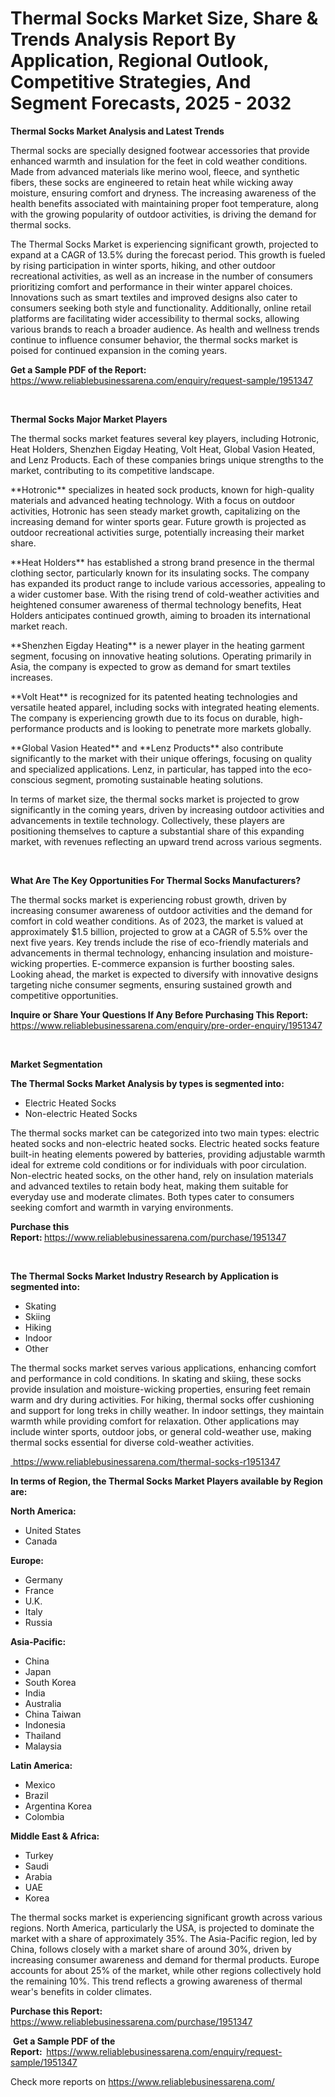 <p><h1>Thermal Socks Market Size, Share & Trends Analysis Report By Application, Regional Outlook, Competitive Strategies, And Segment Forecasts, 2025 - 2032</h1></p><p><strong>Thermal Socks Market Analysis and Latest Trends</strong></p>
<p><p>Thermal socks are specially designed footwear accessories that provide enhanced warmth and insulation for the feet in cold weather conditions. Made from advanced materials like merino wool, fleece, and synthetic fibers, these socks are engineered to retain heat while wicking away moisture, ensuring comfort and dryness. The increasing awareness of the health benefits associated with maintaining proper foot temperature, along with the growing popularity of outdoor activities, is driving the demand for thermal socks.</p><p>The Thermal Socks Market is experiencing significant growth, projected to expand at a CAGR of 13.5% during the forecast period. This growth is fueled by rising participation in winter sports, hiking, and other outdoor recreational activities, as well as an increase in the number of consumers prioritizing comfort and performance in their winter apparel choices. Innovations such as smart textiles and improved designs also cater to consumers seeking both style and functionality. Additionally, online retail platforms are facilitating wider accessibility to thermal socks, allowing various brands to reach a broader audience. As health and wellness trends continue to influence consumer behavior, the thermal socks market is poised for continued expansion in the coming years.</p></p>
<p><strong>Get a Sample PDF of the Report:&nbsp;</strong> <a href="https://www.reliablebusinessarena.com/enquiry/request-sample/1951347?utm_campaign=2793&utm_medium=2&utm_source=Github&utm_content=ia&utm_term=05042025&utm_id=thermal-socks">https://www.reliablebusinessarena.com/enquiry/request-sample/1951347</a></p>
<p>&nbsp;</p>
<p><strong>Thermal Socks Major Market Players</strong></p>
<p><p>The thermal socks market features several key players, including Hotronic, Heat Holders, Shenzhen Eigday Heating, Volt Heat, Global Vasion Heated, and Lenz Products. Each of these companies brings unique strengths to the market, contributing to its competitive landscape.</p><p>**Hotronic** specializes in heated sock products, known for high-quality materials and advanced heating technology. With a focus on outdoor activities, Hotronic has seen steady market growth, capitalizing on the increasing demand for winter sports gear. Future growth is projected as outdoor recreational activities surge, potentially increasing their market share.</p><p>**Heat Holders** has established a strong brand presence in the thermal clothing sector, particularly known for its insulating socks. The company has expanded its product range to include various accessories, appealing to a wider customer base. With the rising trend of cold-weather activities and heightened consumer awareness of thermal technology benefits, Heat Holders anticipates continued growth, aiming to broaden its international market reach.</p><p>**Shenzhen Eigday Heating** is a newer player in the heating garment segment, focusing on innovative heating solutions. Operating primarily in Asia, the company is expected to grow as demand for smart textiles increases. </p><p>**Volt Heat** is recognized for its patented heating technologies and versatile heated apparel, including socks with integrated heating elements. The company is experiencing growth due to its focus on durable, high-performance products and is looking to penetrate more markets globally.</p><p>**Global Vasion Heated** and **Lenz Products** also contribute significantly to the market with their unique offerings, focusing on quality and specialized applications. Lenz, in particular, has tapped into the eco-conscious segment, promoting sustainable heating solutions.</p><p>In terms of market size, the thermal socks market is projected to grow significantly in the coming years, driven by increasing outdoor activities and advancements in textile technology. Collectively, these players are positioning themselves to capture a substantial share of this expanding market, with revenues reflecting an upward trend across various segments.</p></p>
<p>&nbsp;</p>
<p><strong>What Are The Key Opportunities For Thermal Socks Manufacturers?</strong></p>
<p><p>The thermal socks market is experiencing robust growth, driven by increasing consumer awareness of outdoor activities and the demand for comfort in cold weather conditions. As of 2023, the market is valued at approximately $1.5 billion, projected to grow at a CAGR of 5.5% over the next five years. Key trends include the rise of eco-friendly materials and advancements in thermal technology, enhancing insulation and moisture-wicking properties. E-commerce expansion is further boosting sales. Looking ahead, the market is expected to diversify with innovative designs targeting niche consumer segments, ensuring sustained growth and competitive opportunities.</p></p>
<p><strong>Inquire or Share Your Questions If Any Before Purchasing This Report:</strong> <a href="https://www.reliablebusinessarena.com/enquiry/pre-order-enquiry/1951347?utm_campaign=2793&utm_medium=2&utm_source=Github&utm_content=ia&utm_term=05042025&utm_id=thermal-socks">https://www.reliablebusinessarena.com/enquiry/pre-order-enquiry/1951347</a></p>
<p>&nbsp;</p>
<p><strong>Market Segmentation</strong></p>
<p><strong>The Thermal Socks Market Analysis by types is segmented into:</strong></p>
<p><ul><li>Electric Heated Socks</li><li>Non-electric Heated Socks</li></ul></p>
<p><p>The thermal socks market can be categorized into two main types: electric heated socks and non-electric heated socks. Electric heated socks feature built-in heating elements powered by batteries, providing adjustable warmth ideal for extreme cold conditions or for individuals with poor circulation. Non-electric heated socks, on the other hand, rely on insulation materials and advanced textiles to retain body heat, making them suitable for everyday use and moderate climates. Both types cater to consumers seeking comfort and warmth in varying environments.</p></p>
<p><strong>Purchase this Report:&nbsp;</strong><a href="https://www.reliablebusinessarena.com/purchase/1951347?utm_campaign=2793&utm_medium=2&utm_source=Github&utm_content=ia&utm_term=05042025&utm_id=thermal-socks">https://www.reliablebusinessarena.com/purchase/1951347</a></p>
<p>&nbsp;</p>
<p><strong>The Thermal Socks Market Industry Research by Application is segmented into:</strong></p>
<p><ul><li>Skating</li><li>Skiing</li><li>Hiking</li><li>Indoor</li><li>Other</li></ul></p>
<p><p>The thermal socks market serves various applications, enhancing comfort and performance in cold conditions. In skating and skiing, these socks provide insulation and moisture-wicking properties, ensuring feet remain warm and dry during activities. For hiking, thermal socks offer cushioning and support for long treks in chilly weather. In indoor settings, they maintain warmth while providing comfort for relaxation. Other applications may include winter sports, outdoor jobs, or general cold-weather use, making thermal socks essential for diverse cold-weather activities.</p></p>
<p><a href="https://www.reliablebusinessarena.com/thermal-socks-r1951347?utm_campaign=2793&utm_medium=2&utm_source=Github&utm_content=ia&utm_term=05042025&utm_id=thermal-socks">&nbsp;https://www.reliablebusinessarena.com/thermal-socks-r1951347</a></p>
<p><strong>In terms of Region, the Thermal Socks Market Players available by Region are:</strong></p>
<p>
    <p> <strong> North America: </strong>
        <ul>
            <li>United States</li>
            <li>Canada</li>
        </ul>
        </p> 
    <p> <strong> Europe: </strong>
        <ul>
            <li>Germany</li>
            <li>France</li>
            <li>U.K.</li>
            <li>Italy</li>
            <li>Russia</li>
        </ul>
        </p> 
    <p> <strong> Asia-Pacific: </strong>
        <ul>
            <li>China</li>
            <li>Japan</li>
            <li>South Korea</li>
            <li>India</li>
            <li>Australia</li>
            <li>China Taiwan</li>
            <li>Indonesia</li>
            <li>Thailand</li>
            <li>Malaysia</li>
        </ul>
        </p> 
    <p> <strong> Latin America: </strong>
        <ul>
            <li>Mexico</li>
            <li>Brazil</li>
            <li>Argentina Korea</li>
            <li>Colombia</li>
        </ul>
        </p> 
    <p> <strong> Middle East & Africa: </strong>
        <ul>
            <li>Turkey</li>
            <li>Saudi</li>
            <li>Arabia</li>
            <li>UAE</li>
            <li>Korea</li>
        </ul>
    </p>
    </p>
<p><p>The thermal socks market is experiencing significant growth across various regions. North America, particularly the USA, is projected to dominate the market with a share of approximately 35%. The Asia-Pacific region, led by China, follows closely with a market share of around 30%, driven by increasing consumer awareness and demand for thermal products. Europe accounts for about 25% of the market, while other regions collectively hold the remaining 10%. This trend reflects a growing awareness of thermal wear's benefits in colder climates.</p></p>
<p><strong>Purchase this Report: </strong><a href="https://www.reliablebusinessarena.com/purchase/1951347?utm_campaign=2793&utm_medium=2&utm_source=Github&utm_content=ia&utm_term=05042025&utm_id=thermal-socks">https://www.reliablebusinessarena.com/purchase/1951347</a></p>
<p>&nbsp;<strong>Get a Sample PDF of the Report:&nbsp;&nbsp;</strong><a href="https://www.reliablebusinessarena.com/enquiry/request-sample/1951347?utm_campaign=2793&utm_medium=2&utm_source=Github&utm_content=ia&utm_term=05042025&utm_id=thermal-socks">https://www.reliablebusinessarena.com/enquiry/request-sample/1951347</a></p>
<p><strong></strong></p>
<p>Check more reports on <a href="https://www.reliablebusinessarena.com/?utm_campaign=2793&utm_medium=2&utm_source=Github&utm_content=ia&utm_term=05042025&utm_id=thermal-socks">https://www.reliablebusinessarena.com/</a></p>